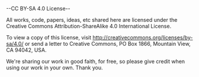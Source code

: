 --CC BY-SA 4.0 License--

All works, code, papers, ideas, etc shared here are licensed under the Creative Commons Attribution-ShareAlike 4.0 International License.

To view a copy of this license, visit http://creativecommons.org/licenses/by-sa/4.0/ or send a letter to Creative Commons, PO Box 1866, Mountain View, CA 94042, USA.

We're sharing our work in good faith, for free, so please give credit when using our work in your own. Thank you.
